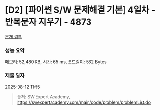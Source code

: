 # [D2] [파이썬 S/W 문제해결 기본] 4일차 - 반복문자 지우기 - 4873 

[문제 링크](https://swexpertacademy.com/main/code/problem/problemDetail.do?contestProbId=AWTQbpTaQfEDFAVT) 

### 성능 요약

메모리: 52,480 KB, 시간: 65 ms, 코드길이: 562 Bytes

### 제출 일자

2025-08-12 11:55



> 출처: SW Expert Academy, https://swexpertacademy.com/main/code/problem/problemList.do